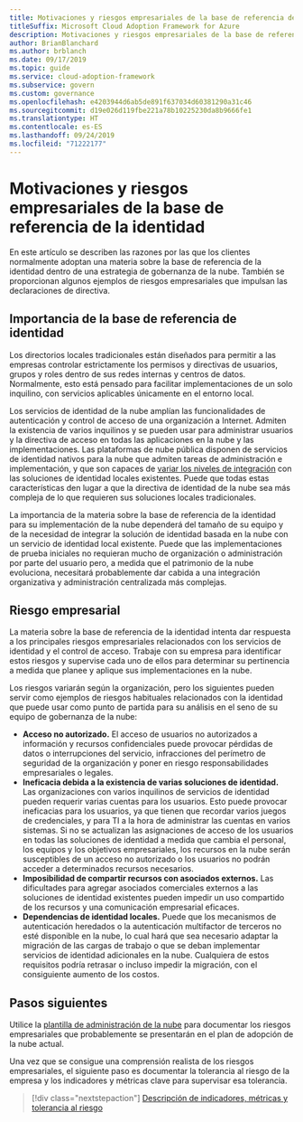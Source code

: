 ```yaml
---
title: Motivaciones y riesgos empresariales de la base de referencia de la identidad
titleSuffix: Microsoft Cloud Adoption Framework for Azure
description: Motivaciones y riesgos empresariales de la base de referencia de la identidad
author: BrianBlanchard
ms.author: brblanch
ms.date: 09/17/2019
ms.topic: guide
ms.service: cloud-adoption-framework
ms.subservice: govern
ms.custom: governance
ms.openlocfilehash: e4203944d6ab5de891f637034d60381290a31c46
ms.sourcegitcommit: d19e026d119fbe221a78b10225230da8b9666fe1
ms.translationtype: HT
ms.contentlocale: es-ES
ms.lasthandoff: 09/24/2019
ms.locfileid: "71222177"
---
```

# <a name="identity-baseline-motivations-and-business-risks"></a>Motivaciones y riesgos empresariales de la base de referencia de la identidad

En este artículo se describen las razones por las que los clientes normalmente adoptan una materia sobre la base de referencia de la identidad dentro de una estrategia de gobernanza de la nube. También se proporcionan algunos ejemplos de riesgos empresariales que impulsan las declaraciones de directiva.

<!-- markdownlint-disable MD026 -->

## <a name="identity-baseline-relevancy"></a>Importancia de la base de referencia de identidad

Los directorios locales tradicionales están diseñados para permitir a las empresas controlar estrictamente los permisos y directivas de usuarios, grupos y roles dentro de sus redes internas y centros de datos. Normalmente, esto está pensado para facilitar implementaciones de un solo inquilino, con servicios aplicables únicamente en el entorno local.

Los servicios de identidad de la nube amplían las funcionalidades de autenticación y control de acceso de una organización a Internet. Admiten la existencia de varios inquilinos y se pueden usar para administrar usuarios y la directiva de acceso en todas las aplicaciones en la nube y las implementaciones. Las plataformas de nube pública disponen de servicios de identidad nativos para la nube que admiten tareas de administración e implementación, y que son capaces de [variar los niveles de integración](../../decision-guides/identity/index.md) con las soluciones de identidad locales existentes. Puede que todas estas características den lugar a que la directiva de identidad de la nube sea más compleja de lo que requieren sus soluciones locales tradicionales.

La importancia de la materia sobre la base de referencia de la identidad para su implementación de la nube dependerá del tamaño de su equipo y de la necesidad de integrar la solución de identidad basada en la nube con un servicio de identidad local existente. Puede que las implementaciones de prueba iniciales no requieran mucho de organización o administración por parte del usuario pero, a medida que el patrimonio de la nube evoluciona, necesitará probablemente dar cabida a una integración organizativa y administración centralizada más complejas.

## <a name="business-risk"></a>Riesgo empresarial

La materia sobre la base de referencia de la identidad intenta dar respuesta a los principales riesgos empresariales relacionados con los servicios de identidad y el control de acceso. Trabaje con su empresa para identificar estos riesgos y supervise cada uno de ellos para determinar su pertinencia a medida que planee y aplique sus implementaciones en la nube.

Los riesgos variarán según la organización, pero los siguientes pueden servir como ejemplos de riesgos habituales relacionados con la identidad que puede usar como punto de partida para su análisis en el seno de su equipo de gobernanza de la nube:

- **Acceso no autorizado.** El acceso de usuarios no autorizados a información y recursos confidenciales puede provocar pérdidas de datos o interrupciones del servicio, infracciones del perímetro de seguridad de la organización y poner en riesgo responsabilidades empresariales o legales.
- **Ineficacia debida a la existencia de varias soluciones de identidad.** Las organizaciones con varios inquilinos de servicios de identidad pueden requerir varias cuentas para los usuarios. Esto puede provocar ineficacias para los usuarios, ya que tienen que recordar varios juegos de credenciales, y para TI a la hora de administrar las cuentas en varios sistemas. Si no se actualizan las asignaciones de acceso de los usuarios en todas las soluciones de identidad a medida que cambia el personal, los equipos y los objetivos empresariales, los recursos en la nube serán susceptibles de un acceso no autorizado o los usuarios no podrán acceder a determinados recursos necesarios.
- **Imposibilidad de compartir recursos con asociados externos.** Las dificultades para agregar asociados comerciales externos a las soluciones de identidad existentes pueden impedir un uso compartido de los recursos y una comunicación empresarial eficaces.
- **Dependencias de identidad locales.** Puede que los mecanismos de autenticación heredados o la autenticación multifactor de terceros no esté disponible en la nube, lo cual hará que sea necesario adaptar la migración de las cargas de trabajo o que se deban implementar servicios de identidad adicionales en la nube. Cualquiera de estos requisitos podría retrasar o incluso impedir la migración, con el consiguiente aumento de los costos.

## <a name="next-steps"></a>Pasos siguientes

Utilice la [plantilla de administración de la nube](./template.md) para documentar los riesgos empresariales que probablemente se presentarán en el plan de adopción de la nube actual.

Una vez que se consigue una comprensión realista de los riesgos empresariales, el siguiente paso es documentar la tolerancia al riesgo de la empresa y los indicadores y métricas clave para supervisar esa tolerancia.

> [!div class="nextstepaction"]
> [Descripción de indicadores, métricas y tolerancia al riesgo](./metrics-tolerance.md)
